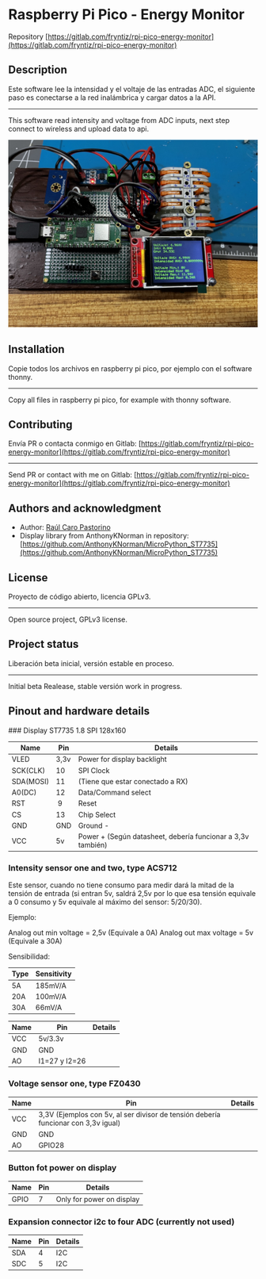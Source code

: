 # Raspberry Pi Pico - Energy Monitor

Repository [https://gitlab.com/fryntiz/rpi-pico-energy-monitor](https://gitlab.com/fryntiz/rpi-pico-energy-monitor)

## Description

Este software lee la intensidad y el voltaje de las entradas ADC, el siguiente paso es conectarse a la red inalámbrica y cargar datos a la API.

---

This software read intensity and voltage from ADC inputs, next step connect to wireless and upload data to api.

![ Project hardware image ](project.jpg "Project Work In Progress")

## Installation

Copie todos los archivos en raspberry pi pico, por ejemplo con el software thonny.

---

Copy all files in raspberry pi pico, for example with thonny software.

## Contributing

Envía PR o contacta conmigo en Gitlab: [https://gitlab.com/fryntiz/rpi-pico-energy-monitor](https://gitlab.com/fryntiz/rpi-pico-energy-monitor)

---

Send PR or contact with me on Gitlab: [https://gitlab.com/fryntiz/rpi-pico-energy-monitor](https://gitlab.com/fryntiz/rpi-pico-energy-monitor)

## Authors and acknowledgment

- Author: [Raúl Caro Pastorino](https://fryntiz.es)
- Display library from AnthonyKNorman in repository: [https://github.com/AnthonyKNorman/MicroPython_ST7735](https://github.com/AnthonyKNorman/MicroPython_ST7735)

## License

Proyecto de código abierto, licencia GPLv3.

---

Open source project, GPLv3 license.

## Project status

Liberación beta inicial, versión estable en proceso.

---

Initial beta Realease, stable versión work in progress.

## Pinout and hardware details

### Display ST7735 1.8 SPI 128x160

| Name      | Pin  | Details                                                     |
| --------- | ---- | ----------------------------------------------------------- |
| VLED      | 3,3v | Power for display backlight                                 |
| SCK(CLK)  | 10   | SPI Clock                                                   |
| SDA(MOSI) | 11   | (Tiene que estar conectado a RX)                            |
| A0(DC)    | 12   | Data/Command select                                         |
| RST       |  9   | Reset                                                       |
| CS        | 13   | Chip Select                                                 |
| GND       | GND  | Ground -                                                    |
| VCC       | 5v   | Power + (Según datasheet, debería funcionar a 3,3v también) |

### Intensity sensor one and two, type ACS712

Este sensor, cuando no tiene consumo para medir dará la mitad de la tensión de entrada (si entran 5v, saldrá 2,5v por lo que esa tensión equivale a 0 consumo y 5v equivale al máximo del sensor: 5/20/30).

Ejemplo:

Analog out min voltage = 2,5v (Equivale a 0A)
Analog out max voltage = 5v (Equivale a 30A)

Sensibilidad:

| Type | Sensitivity |
| ---- | ----------- |
| 5A   | 185mV/A     |
| 20A  | 100mV/A     |
| 30A  | 66mV/A      |

| Name | Pin           | Details |
| ---- | ------------- | ------- |
| VCC  | 5v/3.3v       |
| GND  | GND           |
| AO   | I1=27 y I2=26 |

### Voltage sensor one, type FZ0430

| Name | Pin                                                                                | Details |
| ---- | ---------------------------------------------------------------------------------- | ------- |
| VCC  | 3,3V (Ejemplos con 5v, al ser divisor de tensión debería funcionar con 3,3v igual) |
| GND  | GND                                                                                |
| AO   | GPIO28                                                                             |

### Button fot power on display

| Name | Pin | Details                   |
| ---- | --- | ------------------------- |
| GPIO | 7   | Only for power on display |

### Expansion connector i2c to four ADC (currently not used)

| Name | Pin | Details |
| ---- | --- | ------- |
| SDA  | 4   | I2C     |
| SDC  | 5   | I2C     |

